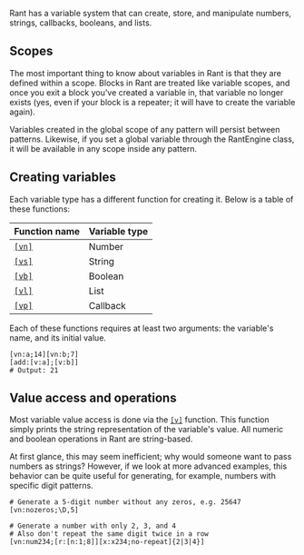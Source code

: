 Rant has a variable system that can create, store, and manipulate numbers, strings, callbacks, booleans, and lists.

## Scopes

The most important thing to know about variables in Rant is that they are defined within a scope.
Blocks in Rant are treated like variable scopes, and once you exit a block you've created a variable in,
that variable no longer exists (yes, even if your block is a repeater; it will have to create the variable again).

Variables created in the global scope of any pattern will persist between patterns. Likewise, if you set
a global variable through the RantEngine class, it will be available in any scope inside any pattern.

## Creating variables

Each variable type has a different function for creating it. Below is a table of these functions:

|Function name|Variable type|
|-------------|-------------|
|[`[vn]`](/language/functions#vn)|Number|
|[`[vs]`](/language/functions#vs)|String|
|[`[vb]`](/language/functions#vb)|Boolean|
|[`[vl]`](/language/functions#vl)|List|
|[`[vp]`](/language/functions#vp)|Callback|

Each of these functions requires at least two arguments: the variable's name, and its initial value.

```rant
[vn:a;14][vn:b;7]
[add:[v:a];[v:b]]
# Output: 21
```

## Value access and operations

Most variable value access is done via the [`[v]`](/language/functions#v) function.
This function simply prints the string representation of the variable's value.
All numeric and boolean operations in Rant are string-based.

At first glance, this may seem inefficient; why would someone want to pass numbers as
strings? However, if we look at more advanced examples, this behavior can be quite useful
for generating, for example, numbers with specific digit patterns.

```rant
# Generate a 5-digit number without any zeros, e.g. 25647
[vn:nozeros;\D,5]
```

```rant
# Generate a number with only 2, 3, and 4
# Also don't repeat the same digit twice in a row
[vn:num234;[r:[n:1;8]][x:x234;no-repeat]{2|3|4}]
```